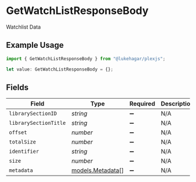 # GetWatchListResponseBody

Watchlist Data

## Example Usage

```typescript
import { GetWatchListResponseBody } from "@lukehagar/plexjs";

let value: GetWatchListResponseBody = {};
```

## Fields

| Field                                      | Type                                       | Required                                   | Description                                |
| ------------------------------------------ | ------------------------------------------ | ------------------------------------------ | ------------------------------------------ |
| `librarySectionID`                         | *string*                                   | :heavy_minus_sign:                         | N/A                                        |
| `librarySectionTitle`                      | *string*                                   | :heavy_minus_sign:                         | N/A                                        |
| `offset`                                   | *number*                                   | :heavy_minus_sign:                         | N/A                                        |
| `totalSize`                                | *number*                                   | :heavy_minus_sign:                         | N/A                                        |
| `identifier`                               | *string*                                   | :heavy_minus_sign:                         | N/A                                        |
| `size`                                     | *number*                                   | :heavy_minus_sign:                         | N/A                                        |
| `metadata`                                 | [models.Metadata](../models/metadata.md)[] | :heavy_minus_sign:                         | N/A                                        |